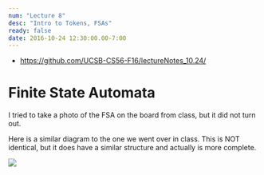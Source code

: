 ```yaml
---
num: "Lecture 8"
desc: "Intro to Tokens, FSAs"
ready: false
date: 2016-10-24 12:30:00.00-7:00
---
```



* <https://github.com/UCSB-CS56-F16/lectureNotes_10.24/>


# Finite State Automata

I tried to take a photo of the FSA on the board from class, but it did not turn out.

Here is a similar diagram to the one we went over in class.  This is NOT identical, but it does have a similar structure
and actually is more complete.

<img src="https://docs.google.com/drawings/d/1d1p1M9JS6Xkx7Ug0p86N3arTUZvk-NgIQo6QIj8ZJS0/pub?w=1212&amp;h=690">
